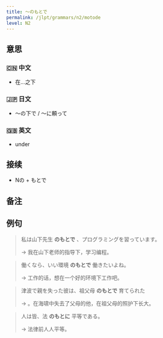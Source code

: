 ```yaml
---
title: 〜のもとで
permalink: /jlpt/grammars/n2/motode
level: N2
---
```


## 意思

### 🇨🇳 中文

- 在...之下

### 🇯🇵 日文

- 〜の下で / 〜に頼って

### 🇬🇧 英文

- under

## 接续

- Nの + もとで

## 备注


## 例句

> 私は山下先生 **のもとで** 、プログラミングを習っています。
>
> → 我在山下老师的指导下，学习编程。

> 働くなら、いい環境 **のもとで** 働きたいよね。
>
> → 工作的话，想在一个好的环境下工作吧。

> 津波で親を失った彼は、祖父母 **のもとで** 育てられた
>
> → 。在海啸中失去了父母的他，在祖父母的照护下长大。

> 人は皆、法 **のもとに** 平等である。
>
> → 法律前人人平等。

